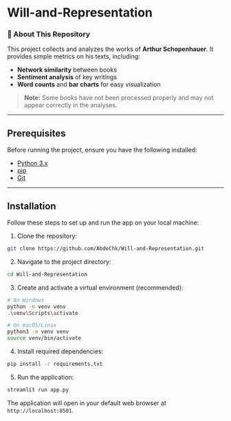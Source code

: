 # Will-and-Representation

### 📖 About This Repository
This project collects and analyzes the works of **Arthur Schopenhauer**. It provides simple metrics on his texts, including:

- **Network similarity** between books  
- **Sentiment analysis** of key writings  
- **Word counts** and **bar charts** for easy visualization  

> **Note:** Some books have not been processed properly and may not appear correctly in the analyses.

---

## Prerequisites

Before running the project, ensure you have the following installed:

- [Python 3.x](https://www.python.org/downloads/)  
- [pip](https://pip.pypa.io/en/stable/)  
- [Git](https://git-scm.com/)  

---

## Installation

Follow these steps to set up and run the app on your local machine:

1. Clone the repository:
```bash
git clone https://github.com/AbdeChk/Will-and-Representation.git
```

2. Navigate to the project directory:
```bash
cd Will-and-Representation
```

3. Create and activate a virtual environment (recommended):
```bash
# On Windows
python -m venv venv
.\venv\Scripts\activate

# On macOS/Linux
python3 -m venv venv
source venv/bin/activate
```

4. Install required dependencies:
```bash
pip install -r requirements.txt
```

5. Run the application:
```bash
streamlit run app.py
```

The application will open in your default web browser at `http://localhost:8501`.
